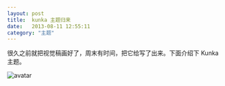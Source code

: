 ```yaml
---
layout: post
title:  kunka 主题归来
date:   2013-08-11 12:55:11
category: "主题"
---
```


很久之前就把视觉稿画好了，周末有时间，把它给写了出来。下面介绍下 Kunka 主题。

![avatar](/images/blog.jpg)

